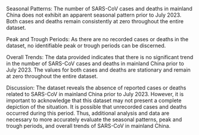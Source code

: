 Seasonal Patterns: The number of SARS-CoV cases and deaths in mainland China does not exhibit an apparent seasonal pattern prior to July 2023. Both cases and deaths remain consistently at zero throughout the entire dataset.

Peak and Trough Periods: As there are no recorded cases or deaths in the dataset, no identifiable peak or trough periods can be discerned.

Overall Trends: The data provided indicates that there is no significant trend in the number of SARS-CoV cases and deaths in mainland China prior to July 2023. The values for both cases and deaths are stationary and remain at zero throughout the entire dataset.

Discussion: The dataset reveals the absence of reported cases or deaths related to SARS-CoV in mainland China prior to July 2023. However, it is important to acknowledge that this dataset may not present a complete depiction of the situation. It is possible that unrecorded cases and deaths occurred during this period. Thus, additional analysis and data are necessary to more accurately evaluate the seasonal patterns, peak and trough periods, and overall trends of SARS-CoV in mainland China.